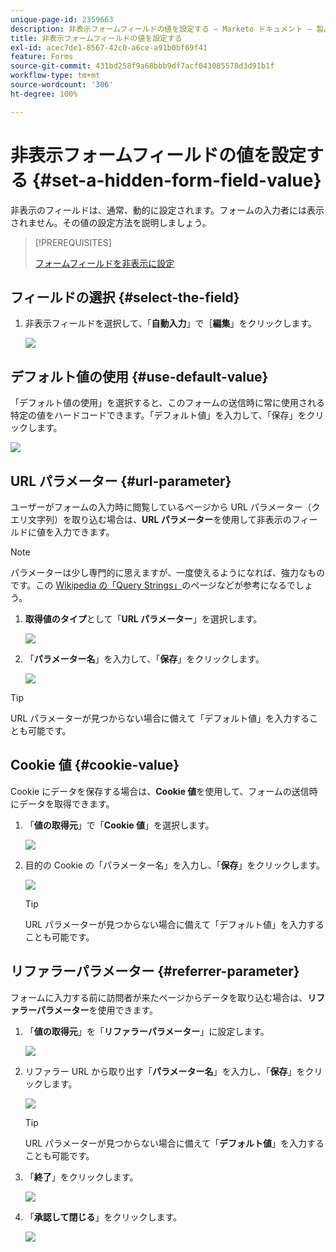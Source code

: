 ```yaml
---
unique-page-id: 2359663
description: 非表示フォームフィールドの値を設定する — Marketo ドキュメント — 製品ドキュメント
title: 非表示フォームフィールドの値を設定する
exl-id: acec7de1-8567-42c0-a6ce-a91b0bf69f41
feature: Forms
source-git-commit: 431bd258f9a68bbb9df7acf043085578d3d91b1f
workflow-type: tm+mt
source-wordcount: '306'
ht-degree: 100%

---
```


# 非表示フォームフィールドの値を設定する {#set-a-hidden-form-field-value}

非表示のフィールドは、通常、動的に設定されます。フォームの入力者には表示されません。その値の設定方法を説明しましょう。

>[!PREREQUISITES]
>
>[フォームフィールドを非表示に設定](/help/marketo/product-docs/demand-generation/forms/form-fields/set-a-form-field-as-hidden.md)

## フィールドの選択 {#select-the-field}

1. 非表示フィールドを選択して、「**自動入力**」で［**編集**」をクリックします。

   ![](assets/autofill.png)

## デフォルト値の使用 {#use-default-value}

「デフォルト値の使用」を選択すると、このフォームの送信時に常に使用される特定の値をハードコードできます。「デフォルト値」を入力して、「保存」をクリックします。

![](assets/image2014-9-15-13-3a5-3a27.png)

## URL パラメーター {#url-parameter}

ユーザーがフォームの入力時に閲覧しているページから URL パラメーター（クエリ文字列）を取り込む場合は、**URL パラメーター**&#x200B;を使用して非表示のフィールドに値を入力できます。

>[!NOTE]
>
>パラメーターは少し専門的に思えますが、一度使えるようになれば、強力なものです。この [Wikipedia の「Query Strings」](https://en.wikipedia.org/wiki/Query_string)のページなどが参考になるでしょう。

1. **取得値のタイプ**&#x200B;として「**URL パラメーター**」を選択します。

   ![](assets/image2014-9-15-13-3a6-3a48.png)

1. 「**パラメーター名**」を入力して、「**保存**」をクリックします。

   ![](assets/image2014-9-15-13-3a7-3a35.png)

>[!TIP]
>
>URL パラメーターが見つからない場合に備えて「デフォルト値」を入力することも可能です。

## Cookie 値 {#cookie-value}

Cookie にデータを保存する場合は、**Cookie 値**&#x200B;を使用して、フォームの送信時にデータを取得できます。

1. 「**値の取得元**」で「**Cookie 値**」を選択します。

   ![](assets/image2014-9-15-13-3a8-3a21.png)

1. 目的の Cookie の「パラメーター名」を入力し、「**保存**」をクリックします。

   ![](assets/image2014-9-15-13-3a8-3a43.png)

   >[!TIP]
   >
   >URL パラメーターが見つからない場合に備えて「デフォルト値」を入力することも可能です。

## リファラーパラメーター {#referrer-parameter}

フォームに入力する前に訪問者が来たページからデータを取り込む場合は、**リファラーパラメーター**&#x200B;を使用できます。

1. 「**値の取得元**」を「**リファラーパラメーター**」に設定します。

   ![](assets/image2014-9-15-13-3a9-3a31.png)

1. リファラー URL から取り出す「**パラメーター名**」を入力し、「**保存**」をクリックします。

   ![](assets/image2014-9-15-13-3a9-3a56.png)

   >[!TIP]
   >
   >URL パラメーターが見つからない場合に備えて「**デフォルト値**」を入力することも可能です。

1. 「**終了**」をクリックします。

   ![](assets/image2014-9-15-13-3a10-3a26.png)

1. 「**承認して閉じる**」をクリックします。

   ![](assets/image2014-9-15-13-3a10-3a43.png)
